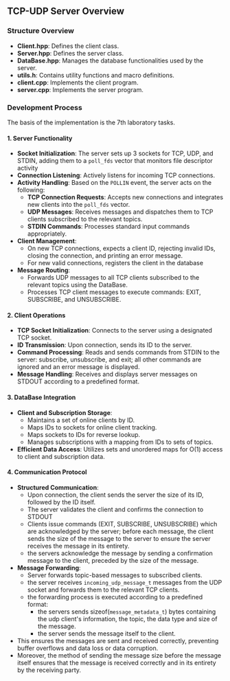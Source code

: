 ## TCP-UDP Server Overview

### Structure Overview
- **Client.hpp**: Defines the client class.
- **Server.hpp**: Defines the server class.
- **DataBase.hpp**: Manages the database functionalities used by the server.
- **utils.h**: Contains utility functions and macro definitions.
- **client.cpp**: Implements the client program.
- **server.cpp**: Implements the server program.

### Development Process
The basis of the implementation is the 7th laboratory tasks.

#### 1. **Server Functionality**
- **Socket Initialization**: The server sets up 3 sockets for TCP, UDP, and STDIN, adding them to a `poll_fds` vector that monitors file descriptor activity
- **Connection Listening**: Actively listens for incoming TCP connections.
- **Activity Handling**: Based on the `POLLIN` event, the server acts on the following:
    - **TCP Connection Requests**: Accepts new connections and integrates new clients into the `poll_fds` vector.
    - **UDP Messages**: Receives messages and dispatches them to TCP clients subscribed to the relevant topics.
    - **STDIN Commands**: Processes standard input commands appropriately.
- **Client Management**:
    - On new TCP connections, expects a client ID, rejecting invalid IDs, closing the connection, and printing an error message.
    - For new valid connections, registers the client in the database
- **Message Routing**:
    - Forwards UDP messages to all TCP clients subscribed to the relevant topics using the DataBase.
    - Processes TCP client messages to execute commands: EXIT, SUBSCRIBE, and UNSUBSCRIBE.

#### 2. **Client Operations**
- **TCP Socket Initialization**: Connects to the server using a designated TCP socket.
- **ID Transmission**: Upon connection, sends its ID to the server.
- **Command Processing**: Reads and sends commands from STDIN to the server: subscribe, unsubscribe, and exit; all other commands are ignored and an error message is displayed.
- **Message Handling**: Receives and displays server messages on STDOUT according to a predefined format.

#### 3. **DataBase Integration**
- **Client and Subscription Storage**:
    - Maintains a set of online clients by ID.
    - Maps IDs to sockets for online client tracking.
    - Maps sockets to IDs for reverse lookup.
    - Manages subscriptions with a mapping from IDs to sets of topics.
- **Efficient Data Access**: Utilizes sets and unordered maps for O(1) access to client and subscription data.

#### 4. **Communication Protocol**
- **Structured Communication**:
    - Upon connection, the client sends the server the size of its ID, followed by the ID itself.
    - The server validates the client and confirms the connection to STDOUT
    - Clients issue commands (EXIT, SUBSCRIBE, UNSUBSCRIBE) which are acknowledged by the server; before each message, the client sends the size of the message to the server to ensure the server receives the message in its entirety.
    - the servers acknowledge the message by sending a confirmation message to the client, preceded by the size of the message.
- **Message Forwarding**:
    - Server forwards topic-based messages to subscribed clients.
    - the server receives `incoming_udp_message_t` messages from the UDP socket and forwards them to the relevant TCP clients.
    - the forwarding process is executed according to a predefined format:
        - the servers sends sizeof(`message_metadata_t`) bytes containing the udp client's information, the topic, the data type and size of the message.
        - the server sends the message itself to the client.
- This ensures the messages are sent and received correctly, preventing buffer overflows and data loss or data corruption.
- Moreover, the method of sending the message size before the message itself ensures that the message is received correctly and in its entirety by the receiving party.
